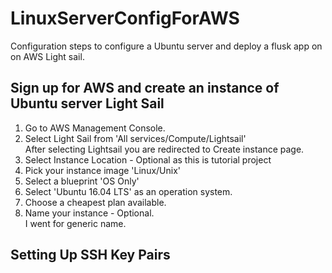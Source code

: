 # LinuxServerConfigForAWS
Configuration steps to configure a Ubuntu server and deploy a flusk app on on AWS Light sail.

## Sign up for AWS and create an instance of Ubuntu server Light Sail
1. Go to AWS Management Console.
2. Select Light Sail from 'All services/Compute/Lightsail'  
After selecting Lightsail you are redirected to Create instance page.
3. Select Instance Location - Optional as this is tutorial project
4. Pick your instance image 'Linux/Unix'
5. Select a blueprint 'OS Only'
6. Select 'Ubuntu 16.04 LTS' as an operation system.
7. Choose a cheapest plan available.
8. Name your instance - Optional.  
I went for generic name.

## Setting Up SSH Key Pairs

